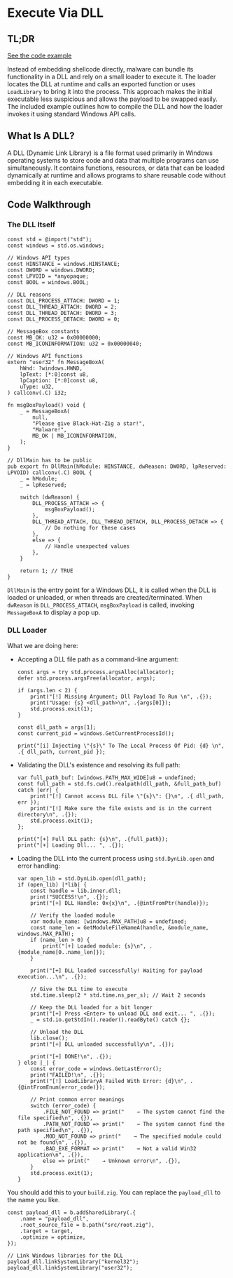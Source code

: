 # Execute Via DLL

## TL;DR

[See the code example](https://github.com/CX330Blake/Black-Hat-Zig/tree/main/src/Payload-Execution/dll)

Instead of embedding shellcode directly, malware can bundle its functionality in
a DLL and rely on a small loader to execute it. The loader locates the DLL at
runtime and calls an exported function or uses `LoadLibrary` to bring it into the
process. This approach makes the initial executable less suspicious and allows
the payload to be swapped easily. The included example outlines how to compile
the DLL and how the loader invokes it using standard Windows API calls.

## What Is A DLL?

A DLL (Dynamic Link Library) is a file format used primarily in Windows operating systems to store code and data that multiple programs can use simultaneously. It contains functions, resources, or data that can be loaded dynamically at runtime and allows programs to share reusable code without embedding it in each executable.

## Code Walkthrough

### The DLL Itself

```zig title="root.zig"
const std = @import("std");
const windows = std.os.windows;

// Windows API types
const HINSTANCE = windows.HINSTANCE;
const DWORD = windows.DWORD;
const LPVOID = *anyopaque;
const BOOL = windows.BOOL;

// DLL reasons
const DLL_PROCESS_ATTACH: DWORD = 1;
const DLL_THREAD_ATTACH: DWORD = 2;
const DLL_THREAD_DETACH: DWORD = 3;
const DLL_PROCESS_DETACH: DWORD = 0;

// MessageBox constants
const MB_OK: u32 = 0x00000000;
const MB_ICONINFORMATION: u32 = 0x00000040;

// Windows API functions
extern "user32" fn MessageBoxA(
    hWnd: ?windows.HWND,
    lpText: [*:0]const u8,
    lpCaption: [*:0]const u8,
    uType: u32,
) callconv(.C) i32;

fn msgBoxPayload() void {
    _ = MessageBoxA(
        null,
        "Please give Black-Hat-Zig a star!",
        "Malware!",
        MB_OK | MB_ICONINFORMATION,
    );
}

// DllMain has to be public
pub export fn DllMain(hModule: HINSTANCE, dwReason: DWORD, lpReserved: LPVOID) callconv(.C) BOOL {
    _ = hModule;
    _ = lpReserved;

    switch (dwReason) {
        DLL_PROCESS_ATTACH => {
            msgBoxPayload();
        },
        DLL_THREAD_ATTACH, DLL_THREAD_DETACH, DLL_PROCESS_DETACH => {
            // Do nothing for these cases
        },
        else => {
            // Handle unexpected values
        },
    }

    return 1; // TRUE
}
```

`DllMain` is the entry point for a Windows DLL, it is called when the DLL is loaded or unloaded, or when threads are created/terminated. When `dwReason` is `DLL_PROCESS_ATTACH`, `msgBoxPayload` is called, invoking `MessageBoxA` to display a pop up.

### DLL Loader

What we are doing here:

- Accepting a DLL file path as a command-line argument:

    ```zig title="main.zig"
    const args = try std.process.argsAlloc(allocator);
    defer std.process.argsFree(allocator, args);

    if (args.len < 2) {
        print("[!] Missing Argument; Dll Payload To Run \n", .{});
        print("Usage: {s} <dll_path>\n", .{args[0]});
        std.process.exit(1);
    }

    const dll_path = args[1];
    const current_pid = windows.GetCurrentProcessId();

    print("[i] Injecting \"{s}\" To The Local Process Of Pid: {d} \n", .{ dll_path, current_pid });
    ```

- Validating the DLL's existence and resolving its full path:

    ```zig title="main.zig"
    var full_path_buf: [windows.PATH_MAX_WIDE]u8 = undefined;
    const full_path = std.fs.cwd().realpath(dll_path, &full_path_buf) catch |err| {
        print("[!] Cannot access DLL file \"{s}\": {}\n", .{ dll_path, err });
        print("[!] Make sure the file exists and is in the current directory\n", .{});
        std.process.exit(1);
    };

    print("[+] Full DLL path: {s}\n", .{full_path});
    print("[+] Loading Dll... ", .{});
    ```

- Loading the DLL into the current process using `std.DynLib.open` and error handling:

    ```zig title="main.zig"
    var open_lib = std.DynLib.open(dll_path);
    if (open_lib) |*lib| {
        const handle = lib.inner.dll;
        print("SUCCESS!\n", .{});
        print("[+] DLL Handle: 0x{x}\n", .{@intFromPtr(handle)});

        // Verify the loaded module
        var module_name: [windows.MAX_PATH]u8 = undefined;
        const name_len = GetModuleFileNameA(handle, &module_name, windows.MAX_PATH);
        if (name_len > 0) {
            print("[+] Loaded module: {s}\n", .{module_name[0..name_len]});
        }

        print("[+] DLL loaded successfully! Waiting for payload execution...\n", .{});

        // Give the DLL time to execute
        std.time.sleep(2 * std.time.ns_per_s); // Wait 2 seconds

        // Keep the DLL loaded for a bit longer
        print("[+] Press <Enter> to unload DLL and exit... ", .{});
        _ = std.io.getStdIn().reader().readByte() catch {};

        // Unload the DLL
        lib.close();
        print("[+] DLL unloaded successfully\n", .{});

        print("[+] DONE!\n", .{});
    } else |_| {
        const error_code = windows.GetLastError();
        print("FAILED!\n", .{});
        print("[!] LoadLibraryA Failed With Error: {d}\n", .{@intFromEnum(error_code)});

        // Print common error meanings
        switch (error_code) {
            .FILE_NOT_FOUND => print("    → The system cannot find the file specified\n", .{}),
            .PATH_NOT_FOUND => print("    → The system cannot find the path specified\n", .{}),
            .MOD_NOT_FOUND => print("    → The specified module could not be found\n", .{}),
            .BAD_EXE_FORMAT => print("    → Not a valid Win32 application\n", .{}),
            else => print("    → Unknown error\n", .{}),
        }
        std.process.exit(1);
    }
    ```

You should add this to your `build.zig`. You can replace the `payload_dll` to the name you like.

```zig title="build.zig"
const payload_dll = b.addSharedLibrary(.{
    .name = "payload_dll",
    .root_source_file = b.path("src/root.zig"),
    .target = target,
    .optimize = optimize,
});

// Link Windows libraries for the DLL
payload_dll.linkSystemLibrary("kernel32");
payload_dll.linkSystemLibrary("user32");
```
